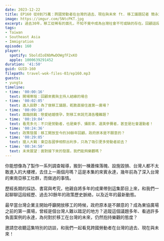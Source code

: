 ```yaml
---
date: 2023-12-22
title: EP160 從0到75萬：跨國勞動者在台灣的過去、現在與未來 ft. 移工議題記者 簡永達
image: https://imgur.com/5NtcPKT.jpg
excerpt: 過去30年，移工從稀有的面孔，不知不覺中成為台灣社會不可或缺的存在。回顧這段歷程，我們看到哪些轉變？移工在台灣的生活，真的有隨著時間推進而越來越好嗎？本集由研究移工議題多年、甚至為了採訪而住進台中第一廣場的永達，與我們分享他的觀察！
tags:
- Taiwan
- Southeast Asia
- Immigration
episode: 160
player:
  spotify: 5boldIoENbMwDOWgfF2xKO
  apple: 1000639291452
duration: '41:50'
guid: GUID-160
filepath: travel-wok-files-03/ep160.mp3
guests:
- yungta
timeline:
- time: '00:00:16'
  text: 開場寒暄：回顧來賓與主持人結緣的場合
- time: '00:02:05'
  text: 進入田野：為了做移工議題，乾脆直接住進第一廣場？
- time: '00:09:18'
  text: 面臨挑戰：戀愛結婚懷孕，對移工來說充滿各種難題？
- time: '00:19:04'
  text: 看見多元：不只是勞動者，也是樂手、攝影家、選美參賽者，甚至是社會運動者！
- time: '00:24:36'
  text: 政策發展：移工開放至今的30餘年回顧，政府原本是不願意的？
- time: '00:29:05'
  text: 搶人大戰：東亞各國爭相祭出利多，只為了吸引更多勞動者前去？
- time: '00:34:50'
  text: 未來展望：面對接下來的發展，我們能夠樂觀嗎？
---
```

你能想像為了製作一系列調查報導，搬到一棟蕭條落魄、設施毀損、台灣人都不太敢進入的大樓裡，去住上一兩個月嗎？這是本集的來賓永達，幾年前為了深入台灣的東南亞移工社群，而做過的事情。

歷經長期的採訪、書寫與考究，他親自將多年的成果帶到這集節目上來，和我們一起聊聊這段經歷、過去30餘年的政策歷史脈絡，以及近年的最新動態。

最早當台灣企業主開始呼籲開放移工的時候，政府原本是不願意的？成為東協廣場之前的第一廣場，曾經是個台灣人難以踏足的地方？追蹤這個議題多年、看過許多負面案例的永達，為何對於移工在台灣的未來，仍然抱持樂觀的態度？

邀請您收聽這集特別的訪談，和我們一起看見跨國勞動者在台灣的過去、現在與未來！